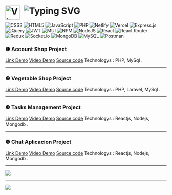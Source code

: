 ## <h1 color="#36BCF7FF"><img align="left" alt="Vite" width="45px" style="padding-right:10px;" src="https://www.svgrepo.com/show/374167/vite.svg" /> <img src="https://readme-typing-svg.herokuapp.com?font=Bebas+Neue&size=50&duration=2000&pause=300&color=F70000&background=FF232300&vCenter=true&random=false&width=435&lines=I'M+PS26819;I'M+WEB+DEVELOPER;I'M+TRAN+LE+HUY+HOANG;13%2F5%2F2004" alt="Typing SVG" />
</h1> 

 ![CSS3](https://img.shields.io/badge/css3-%231572B6.svg?style=for-the-badge&logo=css3&logoColor=white) ![HTML5](https://img.shields.io/badge/html5-%23E34F26.svg?style=for-the-badge&logo=html5&logoColor=white) ![JavaScript](https://img.shields.io/badge/javascript-%23323330.svg?style=for-the-badge&logo=javascript&logoColor=%23F7DF1E) ![PHP](https://img.shields.io/badge/php-%23777BB4.svg?style=for-the-badge&logo=php&logoColor=white) ![Netlify](https://img.shields.io/badge/netlify-%23000000.svg?style=for-the-badge&logo=netlify&logoColor=#00C7B7) ![Vercel](https://img.shields.io/badge/vercel-%23000000.svg?style=for-the-badge&logo=vercel&logoColor=white) ![Express.js](https://img.shields.io/badge/express.js-%23404d59.svg?style=for-the-badge&logo=express&logoColor=%2361DAFB) ![jQuery](https://img.shields.io/badge/jquery-%230769AD.svg?style=for-the-badge&logo=jquery&logoColor=white) ![JWT](https://img.shields.io/badge/JWT-black?style=for-the-badge&logo=JSON%20web%20tokens) ![MUI](https://img.shields.io/badge/MUI-%230081CB.svg?style=for-the-badge&logo=material-ui&logoColor=white) ![NPM](https://img.shields.io/badge/NPM-%23000000.svg?style=for-the-badge&logo=npm&logoColor=white) ![NodeJS](https://img.shields.io/badge/node.js-6DA55F?style=for-the-badge&logo=node.js&logoColor=white) ![React](https://img.shields.io/badge/react-%2320232a.svg?style=for-the-badge&logo=react&logoColor=%2361DAFB) ![React Router](https://img.shields.io/badge/React_Router-CA4245?style=for-the-badge&logo=react-router&logoColor=white) ![Redux](https://img.shields.io/badge/redux-%23593d88.svg?style=for-the-badge&logo=redux&logoColor=white) ![Socket.io](https://img.shields.io/badge/Socket.io-black?style=for-the-badge&logo=socket.io&badgeColor=010101) ![MongoDB](https://img.shields.io/badge/MongoDB-%234ea94b.svg?style=for-the-badge&logo=mongodb&logoColor=white) ![MySQL](https://img.shields.io/badge/mysql-%2300f.svg?style=for-the-badge&logo=mysql&logoColor=white) ![Postman](https://img.shields.io/badge/Postman-FF6C37?style=for-the-badge&logo=postman&logoColor=white)

 ### ❶  Account Shop Project 
  
[Link Demo](http://clonesnew.rf.gd/clonesnew/client/home.php) [Video Demo](https://gemoo.com/tools/upload-video/share/579358899260489728?codeId=v6gwLm8ygl7WN&card=579358895217180672&origin=videolinkgenerator) [Source code](https://github.com/tranlehuyhoang/Accounts_Shop_Project) Technologys : PHP, MySql .

 ---

 ### ❷  Vegetable Shop Project 
  
[Link Demo](http://fastkartshop.rf.gd/public/) [Video Demo](https://gemoo.com/tools/upload-video/share/579363558939308032?codeId=vJRqq2xJkLLob&card=579363555101519872&origin=videolinkgenerator) [Source code](https://github.com/tranlehuyhoang/Vegetable_Shop_Project) Technologys : PHP, Laravel, MySql .

 ---

### ❸ Tasks Management Project 

[Link Demo](https://ps26819.vercel.app/) [Video Demo](https://gemoo.com/tools/upload-video/share/577798970573676544?codeId=vJR6Nm5p7A4Z9&card=577798966807191552&origin=videolinkgenerator) [Source code](https://github.com/tranlehuyhoang/Stack_Management_Project) Technologys : Reactjs, Nodejs, Mongodb .
 
---

 ### ❹ Chat Aplicacion Project 

[Link Demo](https://ps26819.vercel.app/) [Video Demo](https://gemootest.s3.us-east-2.amazonaws.com/s/res/514885813225336832/edb15e885a9719d68608143c112c0a36.mp4?X-Amz-Content-Sha256=UNSIGNED-PAYLOAD&X-Amz-Algorithm=AWS4-HMAC-SHA256&X-Amz-Credential=AKIARLZICB6QQHKRCV7K%2F20231031%2Fus-east-2%2Fs3%2Faws4_request&X-Amz-Date=20231031T020805Z&X-Amz-SignedHeaders=host&X-Amz-Expires=7200&X-Amz-Signature=cf0c868baca96ff5573d0f9748c83c6431986a64bab7d5a00085f857b2a53dce) [Source code](https://github.com/tranlehuyhoang/Stack_Management_Project) Technologys : Reactjs, Nodejs, Mongodb .

---
<img align="center" src="https://github-trophies.vercel.app/?username=tranlehuyhoang&theme=radical&no-frame=false&no-bg=false&margin-w=4" />

---


<img align="center" src="https://qph.cf2.quoracdn.net/main-qimg-c99e353f761d318322c853c03ebcf21b" />

 
 

 
 
